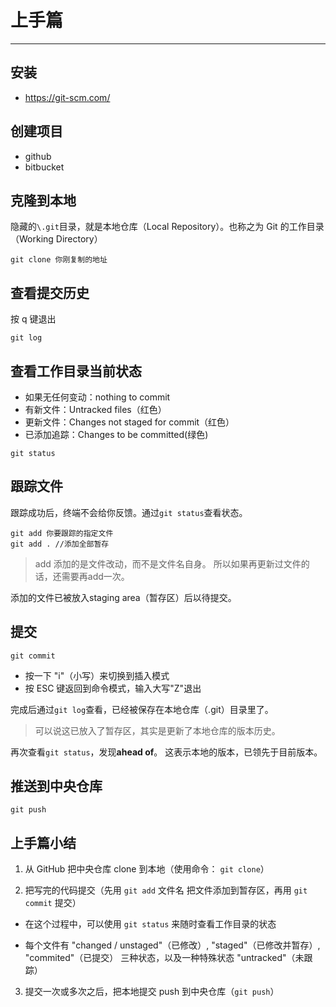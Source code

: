 # 上手篇
---

## 安装

- https://git-scm.com/

## 创建项目

- github
- bitbucket

## 克隆到本地

隐藏的`\.git`目录，就是本地仓库（Local Repository）。也称之为 Git 的工作目录（Working Directory）

```
git clone 你刚复制的地址
```

## 查看提交历史

按 q 键退出

```
git log
```

## 查看工作目录当前状态

- 如果无任何变动：nothing to commit
- 有新文件：Untracked files（红色）
- 更新文件：Changes not staged for commit（红色）
- 已添加追踪：Changes to be committed(绿色)

```
git status
```

## 跟踪文件

跟踪成功后，终端不会给你反馈。通过`git status`查看状态。

```
git add 你要跟踪的指定文件
git add . //添加全部暂存
```

> add 添加的是文件改动，而不是文件名自身。
所以如果再更新过文件的话，还需要再add一次。

添加的文件已被放入staging area（暂存区）后以待提交。

## 提交

```
git commit
```

- 按一下 "i"（小写）来切换到插入模式
- 按 ESC 键返回到命令模式，输入大写"Z"退出

完成后通过`git log`查看，已经被保存在本地仓库（.git）目录里了。

> 可以说这已放入了暂存区，其实是更新了本地仓库的版本历史。

再次查看`git status`，发现**ahead of**。
这表示本地的版本，已领先于目前版本。

## 推送到中央仓库

```
git push
```

## 上手篇小结

1. 从 GitHub 把中央仓库 clone 到本地（使用命令： `git clone`）

2. 把写完的代码提交（先用 `git add` 文件名 把文件添加到暂存区，再用 `git commit` 提交）
 - 在这个过程中，可以使用 `git status` 来随时查看工作目录的状态

 - 每个文件有 "changed / unstaged"（已修改）, "staged"（已修改并暂存）, "commited"（已提交） 三种状态，以及一种特殊状态 "untracked"（未跟踪）

3. 提交一次或多次之后，把本地提交 push 到中央仓库（`git push`）